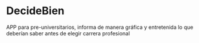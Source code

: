 DecideBien
==========

APP para  pre-universitarios, informa de manera  gráfica y entretenida lo que deberían saber antes de elegir carrera profesional
